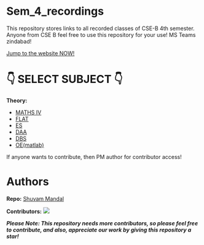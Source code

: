 # Sem_4_recordings
This repository stores links to all recorded classes of CSE-B 4th semester. Anyone from CSE B feel free to use this repository for your use!
MS Teams zindabad!

[Jump to the website NOW!]()

# 👇 SELECT SUBJECT 👇

**Theory:** 
- [MATHS IV](Repo/Theory/MATHSIV.md)
- [FLAT](Repo/Theory/FLAT.md)
- [ES](Repo/Theory/ES.md)
- [DAA](Repo/Theory/DAA.md)
- [DBS](Repo/Theory/DBS.md)
- [OE(matlab)](OE.md)

<!-- **Labs:** 
- [ES lab](Repo/Labs/DSDlab.md)
- [DAA lab](Repo/Labs/DSAlab.md)
- [DBS lab](Repo/Labs/OOPlab.md)-->

If anyone wants to contribute, then PM author for contributor access!

# Authors

 **Repo:** 
 [Shuvam Mandal](https://github.com/coffeeCoder69)

 **Contributors:** 
 <a href="https://github.com/coffeeCoder69/Sem_4_recordings/graphs/contributors">
  <img src="https://contributors-img.web.app/image?repo=coffeeCoder69/Sem_4_recordings" />
</a>

***Please Note: This repository needs more contributors, so please feel free to contribute, and also, appreciate our work by giving this repository a star!***
